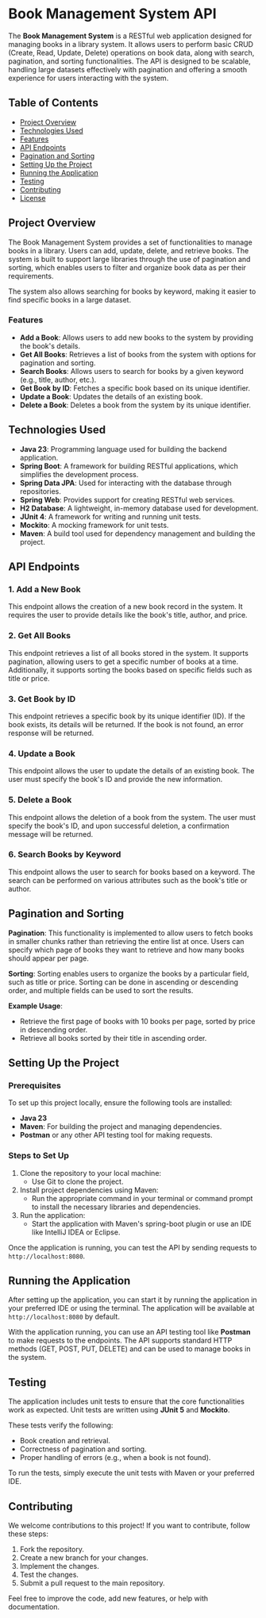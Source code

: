 # Book Management System API

The **Book Management System** is a RESTful web application designed for managing books in a library system. It allows users to perform basic CRUD (Create, Read, Update, Delete) operations on book data, along with search, pagination, and sorting functionalities. The API is designed to be scalable, handling large datasets effectively with pagination and offering a smooth experience for users interacting with the system.

## Table of Contents

- [Project Overview](#project-overview)
- [Technologies Used](#technologies-used)
- [Features](#features)
- [API Endpoints](#api-endpoints)
- [Pagination and Sorting](#pagination-and-sorting)
- [Setting Up the Project](#setting-up-the-project)
- [Running the Application](#running-the-application)
- [Testing](#testing)
- [Contributing](#contributing)
- [License](#license)

## Project Overview

The Book Management System provides a set of functionalities to manage books in a library. Users can add, update, delete, and retrieve books. The system is built to support large libraries through the use of pagination and sorting, which enables users to filter and organize book data as per their requirements.

The system also allows searching for books by keyword, making it easier to find specific books in a large dataset.

### Features

- **Add a Book**: Allows users to add new books to the system by providing the book's details.
- **Get All Books**: Retrieves a list of books from the system with options for pagination and sorting.
- **Search Books**: Allows users to search for books by a given keyword (e.g., title, author, etc.).
- **Get Book by ID**: Fetches a specific book based on its unique identifier.
- **Update a Book**: Updates the details of an existing book.
- **Delete a Book**: Deletes a book from the system by its unique identifier.

## Technologies Used

- **Java 23**: Programming language used for building the backend application.
- **Spring Boot**: A framework for building RESTful applications, which simplifies the development process.
- **Spring Data JPA**: Used for interacting with the database through repositories.
- **Spring Web**: Provides support for creating RESTful web services.
- **H2 Database**: A lightweight, in-memory database used for development.
- **JUnit 4**: A framework for writing and running unit tests.
- **Mockito**: A mocking framework for unit tests.
- **Maven**: A build tool used for dependency management and building the project.

## API Endpoints

### 1. Add a New Book
This endpoint allows the creation of a new book record in the system. It requires the user to provide details like the book's title, author, and price.

### 2. Get All Books
This endpoint retrieves a list of all books stored in the system. It supports pagination, allowing users to get a specific number of books at a time. Additionally, it supports sorting the books based on specific fields such as title or price.

### 3. Get Book by ID
This endpoint retrieves a specific book by its unique identifier (ID). If the book exists, its details will be returned. If the book is not found, an error response will be returned.

### 4. Update a Book
This endpoint allows the user to update the details of an existing book. The user must specify the book's ID and provide the new information.

### 5. Delete a Book
This endpoint allows the deletion of a book from the system. The user must specify the book's ID, and upon successful deletion, a confirmation message will be returned.

### 6. Search Books by Keyword
This endpoint allows the user to search for books based on a keyword. The search can be performed on various attributes such as the book's title or author.

## Pagination and Sorting

**Pagination**: This functionality is implemented to allow users to fetch books in smaller chunks rather than retrieving the entire list at once. Users can specify which page of books they want to retrieve and how many books should appear per page.

**Sorting**: Sorting enables users to organize the books by a particular field, such as title or price. Sorting can be done in ascending or descending order, and multiple fields can be used to sort the results.

**Example Usage**:
- Retrieve the first page of books with 10 books per page, sorted by price in descending order.
- Retrieve all books sorted by their title in ascending order.

## Setting Up the Project

### Prerequisites

To set up this project locally, ensure the following tools are installed:
- **Java 23**
- **Maven**: For building the project and managing dependencies.
- **Postman** or any other API testing tool for making requests.

### Steps to Set Up

1. Clone the repository to your local machine:
   - Use Git to clone the project.
2. Install project dependencies using Maven:
   - Run the appropriate command in your terminal or command prompt to install the necessary libraries and dependencies.
3. Run the application:
   - Start the application with Maven's spring-boot plugin or use an IDE like IntelliJ IDEA or Eclipse.

Once the application is running, you can test the API by sending requests to `http://localhost:8080`.

## Running the Application

After setting up the application, you can start it by running the application in your preferred IDE or using the terminal. The application will be available at `http://localhost:8080` by default.

With the application running, you can use an API testing tool like **Postman** to make requests to the endpoints. The API supports standard HTTP methods (GET, POST, PUT, DELETE) and can be used to manage books in the system.

## Testing

The application includes unit tests to ensure that the core functionalities work as expected. Unit tests are written using **JUnit 5** and **Mockito**.

These tests verify the following:
- Book creation and retrieval.
- Correctness of pagination and sorting.
- Proper handling of errors (e.g., when a book is not found).

To run the tests, simply execute the unit tests with Maven or your preferred IDE.

## Contributing

We welcome contributions to this project! If you want to contribute, follow these steps:
1. Fork the repository.
2. Create a new branch for your changes.
3. Implement the changes.
4. Test the changes.
5. Submit a pull request to the main repository.

Feel free to improve the code, add new features, or help with documentation.
